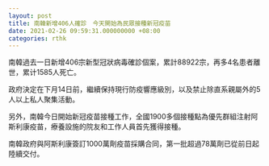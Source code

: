 ```yaml
---
layout: post
title: 南韓新增406人確診　今天開始為民眾接種新冠疫苗
date: 2021-02-26 09:59:31.000000000 +08:00
categories: rthk
---
```


南韓過去一日新增406宗新型冠狀病毒確診個案，累計88922宗，再多4名患者離世，累计1585人死亡。

政府決定在下月14日前，繼續保持現行防疫響應級別，以及禁止除直系親屬外的5人以上私人聚集活動。

另外，南韓今日開始新冠疫苗接種工作，全國1900多個接種點為優先群組注射阿斯利康疫苗，療養設施的院友和工作人員首先獲得接種。

南韓政府與阿斯利康簽訂1000萬劑疫苗採購合同，第一批超過78萬劑已從前日起陸續交付。
